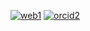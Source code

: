 [![web1](https://github.com/user-attachments/assets/afd2f427-2b74-44fa-b224-179bc6b407eb)](https://sites.google.com/view/oscarmr)
[![orcid2](https://github.com/user-attachments/assets/99e95467-c08b-4a3a-b254-c9822b2f6eaa)](https://orcid.org/0009-0006-3798-2097)


<!--
[![researchgate](https://github.com/user-attachments/assets/099b6045-05a0-4b30-a6ef-3ca15265419e)](https://www.researchgate.net/profile/Oscar-Mata-Romero)
[![github](https://github.com/user-attachments/assets/1beacb45-66b7-4934-a7bf-97b5b3d86425)](https://github.com/oscarmtr)
-->



<!--
**oscarmtr/oscarmtr** is a ✨ _special_ ✨ repository because its `README.md` (this file) appears on your GitHub profile.

Here are some ideas to get you started:

- 🔭 I’m currently working on ...
- 🌱 I’m currently learning ...
- 👯 I’m looking to collaborate on ...
- 🤔 I’m looking for help with ...
- 💬 Ask me about ...
- 📫 How to reach me: ...
- 😄 Pronouns: ...
- ⚡ Fun fact: ...
-->


